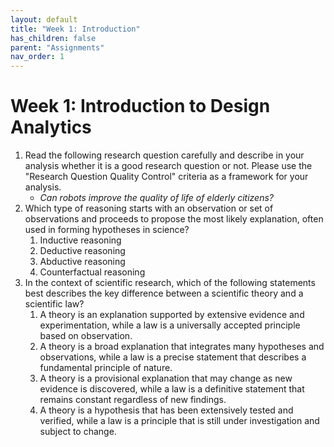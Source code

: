 ```yaml
---
layout: default
title: "Week 1: Introduction"
has_children: false
parent: "Assignments"
nav_order: 1
---
```


# Week 1: Introduction to Design Analytics

1.  Read the following research question carefully and describe in your analysis whether it is a good research question or not. Please use the "Research Question Quality Control" criteria as a framework for your analysis.
    *   _Can robots improve the quality of life of elderly citizens?_
2.  Which type of reasoning starts with an observation or set of observations and proceeds to propose the most likely explanation, often used in forming hypotheses in science?
    1.  Inductive reasoning
    2.  Deductive reasoning
    3.  Abductive reasoning
    4.  Counterfactual reasoning
3.  In the context of scientific research, which of the following statements best describes the key difference between a scientific theory and a scientific law?
    1.  A theory is an explanation supported by extensive evidence and experimentation, while a law is a universally accepted principle based on observation.
    2.  A theory is a broad explanation that integrates many hypotheses and observations, while a law is a precise statement that describes a fundamental principle of nature.
    3.  A theory is a provisional explanation that may change as new evidence is discovered, while a law is a definitive statement that remains constant regardless of new findings.
    4.  A theory is a hypothesis that has been extensively tested and verified, while a law is a principle that is still under investigation and subject to change.